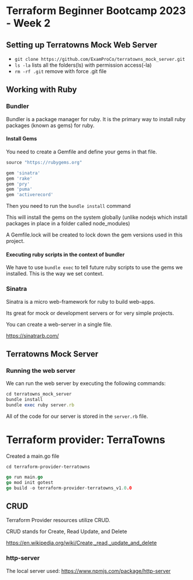 # Terraform Beginner Bootcamp 2023 - Week 2

## Setting up Terratowns Mock Web Server

- `git clone https://github.com/ExamProCo/terratowns_mock_server.git`
- `ls -la` lists all the folders(ls) with permission access(-la) 
- `rm -rf .git` remove with force .git file

## Working with Ruby

### Bundler

Bundler is a package manager for ruby.
It is the primary way to install ruby packages (known as gems) for ruby.

#### Install Gems

You need to create a Gemfile and define your gems in that file.

```rb
source "https://rubygems.org"

gem 'sinatra'
gem 'rake'
gem 'pry'
gem 'puma'
gem 'activerecord'
```

Then you need to run the `bundle install` command

This will install the gems on the system globally (unlike nodejs which install packages in place in a folder called node_modules)

A Gemfile.lock will be created to lock down the gem versions used in this project.

#### Executing ruby scripts in the context of bundler

We have to use `bundle exec` to tell future ruby scripts to use the gems we installed. This is the way we set context.

### Sinatra

Sinatra is a micro web-framework for ruby to build web-apps.

Its great for mock or development servers or for very simple projects.

You can create a web-server in a single file.

https://sinatrarb.com/

## Terratowns Mock Server

### Running the web server

We can run the web server by executing the following commands:

```rb
cd terratowns_mock_server
bundle install
bundle exec ruby server.rb
```

All of the code for our server is stored in the `server.rb` file.

# Terraform provider: TerraTowns

Created a main.go file

```cd terraform-provider-terratowns```

```go
go run main.go
go mod init gotest
go build -o terraform-provider-terratowns_v1.0.0 
```

## CRUD 
Terraform Provider resources utilize CRUD.

CRUD stands for Create, Read Update, and Delete

https://en.wikipedia.org/wiki/Create,_read,_update_and_delete

### http-server
The local server used:
https://www.npmjs.com/package/http-server

